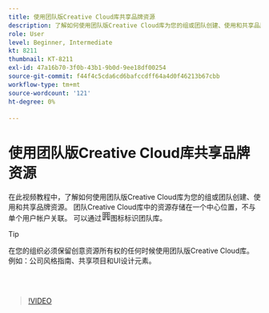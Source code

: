 ```yaml
---
title: 使用团队版Creative Cloud库共享品牌资源
description: 了解如何使用团队版Creative Cloud库为您的组或团队创建、使用和共享品牌资源
role: User
level: Beginner, Intermediate
kt: 8211
thumbnail: KT-8211
exl-id: 47a16b70-3f0b-43b1-9b0d-9ee18df00254
source-git-commit: f44f4c5cda6cd6bafccdff64a4d0f46213b67cbb
workflow-type: tm+mt
source-wordcount: '121'
ht-degree: 0%

---
```


# 使用团队版Creative Cloud库共享品牌资源

在此视频教程中，了解如何使用团队版Creative Cloud库为您的组或团队创建、使用和共享品牌资源。 团队Creative Cloud库中的资源存储在一个中心位置，不与单个用户帐户关联。 可以通过![生成图像](assets/Smock_Building_18_N.png)图标标识团队库。

>[!TIP]
>
>在您的组织必须保留创意资源所有权的任何时候使用团队版Creative Cloud库。 例如：公司风格指南、共享项目和UI设计元素。

<br> 

>[!VIDEO](https://video.tv.adobe.com/v/335333?hidetitle=true)
